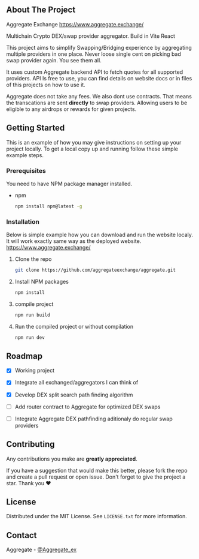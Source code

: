 
## About The Project

Aggregate Exchange 
https://www.aggregate.exchange/

Multichain Crypto DEX/swap provider aggregator.
Build in Vite React

This project aims to simplify Swapping/Bridging experience by aggregating multiple providers in one place.
Never loose single cent on picking bad swap provider again. You see them all.

It uses custom Aggregate backend API to fetch quotes for all supported providers.
API Is free to use, you can find details on website docs or in files of this projects on how to use it.

Aggregate does not take any fees. We also dont use contracts. 
That means the transcations are sent **directly** to swap providers.
Allowing users to be eligible to any airdrops or rewards for given projects.

## Getting Started

This is an example of how you may give instructions on setting up your project locally.
To get a local copy up and running follow these simple example steps.

### Prerequisites

You need to have NPM package manager installed.
* npm
  ```sh
  npm install npm@latest -g
  ```

### Installation

Below is simple example how you can download and run the website localy.
It will work exactly same way as the deployed website. https://www.aggregate.exchange/

1. Clone the repo
   ```sh
   git clone https://github.com/aggregateexchange/aggregate.git
   ```
2. Install NPM packages
   ```sh
   npm install
   ```
3. compile project
   ```sh
   npm run build
   ```
4. Run the compiled project or without compilation
   ```sh
   npm run dev
   ```


## Roadmap

- [x] Working project
- [x] Integrate all exchanged/aggregators I can think of
- [X] Develop DEX split search path finding algorithm
- [ ] Add router contract to Aggregate for optimized DEX swaps
- [ ] Integrate Aggregate DEX pathfinding aditionaly do regular swap providers


## Contributing

Any contributions you make are **greatly appreciated**.

If you have a suggestion that would make this better, please fork the repo and create a pull request or open issue.
Don't forget to give the project a star. Thank you ❤️

<!-- LICENSE -->
## License

Distributed under the MIT License. See `LICENSE.txt` for more information.

<!-- CONTACT -->
## Contact

Aggregate - [@Aggregate_ex](https://x.com/Aggregate_ex)

